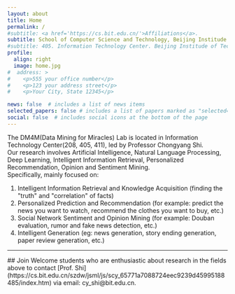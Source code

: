 ```yaml
---
layout: about
title: Home
permalink: /
#subtitle: <a href='https://cs.bit.edu.cn/'>Affiliations</a>. 
subtitle: School of Computer Science and Technology, Beijing Institude of Technology.
#subtitle: 405. Information Technology Center. Beijing Institude of Technology. 
profile:
  align: right
  image: home.jpg
#  address: >
#    <p>555 your office number</p>
#    <p>123 your address street</p>
#    <p>Your City, State 12345</p>

news: false  # includes a list of news items
selected_papers: false # includes a list of papers marked as "selected={true}"
social: false  # includes social icons at the bottom of the page
---
```

The DM4M(Data Mining for Miracles) Lab is located in Information Technology Center(208, 405, 411), led by Professor Chongyang Shi.  
Our research involves Artificial Intelligence, Natural Language Processing, Deep Learning, Intelligent Information Retrieval, Personalized Recommendation, Opinion and Sentiment Mining.  
Specifically, mainly focused on: 
1. Intelligent Information Retrieval and Knowledge Acquisition (finding the "truth" and "correlation" of facts)
2. Personalized Prediction and Recommendation (for example: predict the news you want to watch, recommend the clothes you want to buy, etc.)
3. Social Network Sentiment and Opinion Mining (for example: Douban evaluation, rumor and fake news detection, etc.)
4. Intelligent Generation (eg: news generation, story ending generation, paper review generation, etc.)
<hr>
## Join
Welcome students who are enthusiastic about research in the fields above to contact [Prof. Shi](https://cs.bit.edu.cn/szdw/jsml/js/scy_65771a7088724eec9239d45995188485/index.htm) via email: cy_shi@bit.edu.cn.
